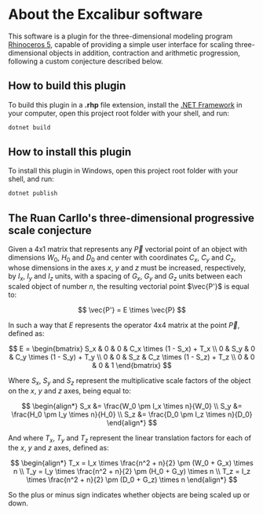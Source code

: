 # About the  Excalibur software

This software is a plugin for the three-dimensional modeling program [Rhinoceros 5](https://www.rhino3d.com/), capable of providing a simple user interface for scaling three-dimensional objects in addition, contraction and arithmetic progression, following a custom conjecture described below.

## How to build this plugin

To build this plugin in a **.rhp** file extension, install the [.NET Framework](https://dotnet.microsoft.com/) in your computer, open this project root folder with your shell, and run:

```sh
dotnet build
```

## How to install this plugin

To install this plugin in Windows, open this project root folder with your shell, and run:

```sh
dotnet publish
```

## The Ruan Carllo's three-dimensional progressive scale conjecture

Given a 4x1 matrix that represents any $\vec{P}$ vectorial point of an object with dimensions $W_0$, $H_0$ and $D_0$ and center with coordinates $C_x$, $C_y$ and $C_z$, whose dimensions in the axes $x$, $y$ and $z$ must be increased, respectively, by $I_x$, $I_y$ and $I_z$ units, with a spacing of $G_x$, $G_y$ and $G_z$ units between each scaled object of number $n$, the resulting vectorial point $\vec{P'}$ is equal to:

$$
\vec{P'} = E \times \vec{P}
$$

In such a way that $E$ represents the operator 4x4 matrix at the point $\vec{P}$, defined as:

$$
E =
\begin{bmatrix}
S_x & 0 & 0 & C_x \times (1 - S_x) + T_x \\
0 & S_y & 0 & C_y \times (1 - S_y) + T_y \\
0 & 0 & S_z & C_z \times (1 - S_z) + T_z \\
0 & 0 & 0 & 1
\end{bmatrix}
$$

Where $S_x$, $S_y$ and $S_z$ represent the multiplicative scale factors of the object on the $x$, $y$ and $z$ axes, being equal to:

$$
\begin{align*}
S_x &= \frac{W_0 \pm I_x \times n}{W_0} \\
S_y &= \frac{H_0 \pm I_y \times n}{H_0} \\
S_z &= \frac{D_0 \pm I_z \times n}{D_0}
\end{align*}
$$

And where $T_x$, $T_y$ and $T_z$ represent the linear translation factors for each of the $x$, $y$ and $z$ axes, defined as:

$$
\begin{align*}
T_x = I_x \times \frac{n^2 + n}{2} \pm (W_0  + G_x) \times n \\
T_y = I_y \times \frac{n^2 + n}{2} \pm (H_0  + G_y) \times n \\
T_z = I_z \times \frac{n^2 + n}{2} \pm (D_0  + G_z) \times n
\end{align*}
$$

So the plus or minus sign indicates whether objects are being scaled up or down.